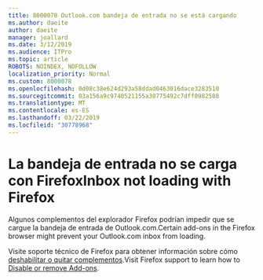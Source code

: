 ```yaml
---
title: 8000078 Outlook.com bandeja de entrada no se está cargando
ms.author: daeite
author: daeite
manager: joallard
ms.date: 3/12/2019
ms.audience: ITPro
ms.topic: article
ROBOTS: NOINDEX, NOFOLLOW
localization_priority: Normal
ms.custom: 8000078
ms.openlocfilehash: 0d08c38e624d293a58ddad0463016dace3283510
ms.sourcegitcommit: 03a156a9c9740521155a30775492c7dff0982588
ms.translationtype: MT
ms.contentlocale: es-ES
ms.lasthandoff: 03/22/2019
ms.locfileid: "30778968"
---
```

# <a name="inbox-not-loading-with-firefox"></a><span data-ttu-id="74bd1-102">La bandeja de entrada no se carga con Firefox</span><span class="sxs-lookup"><span data-stu-id="74bd1-102">Inbox not loading with Firefox</span></span>

<span data-ttu-id="74bd1-103">Algunos complementos del explorador Firefox podrían impedir que se cargue la bandeja de entrada de Outlook.com.</span><span class="sxs-lookup"><span data-stu-id="74bd1-103">Certain add-ons in the Firefox browser might prevent your Outlook.com inbox from loading.</span></span>
  
<span data-ttu-id="74bd1-104">Visite soporte técnico de Firefox para obtener información sobre cómo [deshabilitar o quitar complementos](https://support.mozilla.org/kb/disable-or-remove-add-ons).</span><span class="sxs-lookup"><span data-stu-id="74bd1-104">Visit Firefox support to learn how to [Disable or remove Add-ons](https://support.mozilla.org/kb/disable-or-remove-add-ons).</span></span>

